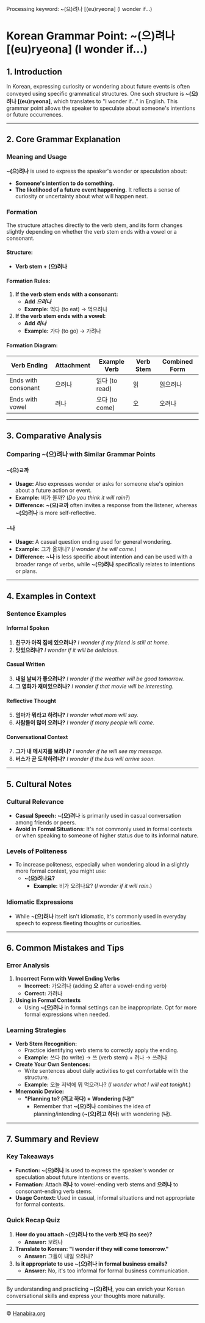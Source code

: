 Processing keyword: ~(으)려나 [(eu)ryeona] (I wonder if...)
# Korean Grammar Point: ~(으)려나 [(eu)ryeona] (I wonder if...)

## 1. Introduction
In Korean, expressing curiosity or wondering about future events is often conveyed using specific grammatical structures. One such structure is **~(으)려나** **[(eu)ryeona]**, which translates to "I wonder if..." in English. This grammar point allows the speaker to speculate about someone's intentions or future occurrences.

---
## 2. Core Grammar Explanation
### Meaning and Usage
**~(으)려나** is used to express the speaker's wonder or speculation about:
- **Someone's intention to do something.**
- **The likelihood of a future event happening.**
It reflects a sense of curiosity or uncertainty about what will happen next.
### Formation
The structure attaches directly to the verb stem, and its form changes slightly depending on whether the verb stem ends with a vowel or a consonant.
#### Structure:
- **Verb stem + (으)려나**
#### Formation Rules:
1. **If the verb stem ends with a consonant:**
   - **Add _으려나_**
   - **Example:** 먹다 (to eat) → 먹으려나
2. **If the verb stem ends with a vowel:**
   - **Add _려나_**
   - **Example:** 가다 (to go) → 가려나
#### Formation Diagram:
| Verb Ending        | Attachment | Example Verb | Verb Stem | Combined Form   |
|--------------------|------------|--------------|-----------|-----------------|
| Ends with consonant | 으려나     | 읽다 (to read) | 읽        | 읽으려나       |
| Ends with vowel     | 려나      | 오다 (to come)  | 오        | 오려나         |
---
## 3. Comparative Analysis
### Comparing **~(으)려나** with Similar Grammar Points
#### **~(으)ㄹ까**
- **Usage:** Also expresses wonder or asks for someone else's opinion about a future action or event.
- **Example:** 비가 올까? (_Do you think it will rain?_)
- **Difference:** **~(으)ㄹ까** often invites a response from the listener, whereas **~(으)려나** is more self-reflective.
#### **~나**
- **Usage:** A casual question ending used for general wondering.
- **Example:** 그가 올까나? (_I wonder if he will come._)
- **Difference:** **~나** is less specific about intention and can be used with a broader range of verbs, while **~(으)려나** specifically relates to intentions or plans.
---
## 4. Examples in Context
### Sentence Examples
#### **Informal Spoken**
1. **친구가 아직 집에 있으려나?**
   _I wonder if my friend is still at home._
2. **맛있으려나?**
   _I wonder if it will be delicious._
#### **Casual Written**
3. **내일 날씨가 좋으려나?**
   _I wonder if the weather will be good tomorrow._
4. **그 영화가 재미있으려나?**
   _I wonder if that movie will be interesting._
#### **Reflective Thought**
5. **엄마가 뭐라고 하려나?**
   _I wonder what mom will say._
6. **사람들이 많이 오려나?**
   _I wonder if many people will come._
#### **Conversational Context**
7. **그가 내 메시지를 보려나?**
   _I wonder if he will see my message._
8. **버스가 곧 도착하려나?**
   _I wonder if the bus will arrive soon._
---
## 5. Cultural Notes
### Cultural Relevance
- **Casual Speech:** **~(으)려나** is primarily used in casual conversation among friends or peers.
- **Avoid in Formal Situations:** It's not commonly used in formal contexts or when speaking to someone of higher status due to its informal nature.
### Levels of Politeness
- To increase politeness, especially when wondering aloud in a slightly more formal context, you might use:
  - **~(으)려나요?**
    - **Example:** 비가 오려나요? (_I wonder if it will rain._)
### Idiomatic Expressions
- While **~(으)려나** itself isn't idiomatic, it's commonly used in everyday speech to express fleeting thoughts or curiosities.
---
## 6. Common Mistakes and Tips
### Error Analysis
1. **Incorrect Form with Vowel Ending Verbs**
   - **Incorrect:** 가으려나 (adding **으** after a vowel-ending verb)
   - **Correct:** 가려나
2. **Using in Formal Contexts**
   - Using **~(으)려나** in formal settings can be inappropriate. Opt for more formal expressions when needed.
### Learning Strategies
- **Verb Stem Recognition:**
  - Practice identifying verb stems to correctly apply the ending.
  - **Example:** 쓰다 (to write) → 쓰 (verb stem) + 려나 → 쓰려나
- **Create Your Own Sentences:**
  - Write sentences about daily activities to get comfortable with the structure.
  - **Example:** 오늘 저녁에 뭐 먹으려나? (_I wonder what I will eat tonight._)
- **Mnemonic Device:**
  - **"Planning to? (려고 하다) + Wondering (나)"**
    - Remember that **~(으)려나** combines the idea of planning/intending (**~(으)려고 하다**) with wondering (**나**).
---
## 7. Summary and Review
### Key Takeaways
- **Function:** **~(으)려나** is used to express the speaker's wonder or speculation about future intentions or events.
- **Formation:** Attach **려나** to vowel-ending verb stems and **으려나** to consonant-ending verb stems.
- **Usage Context:** Used in casual, informal situations and not appropriate for formal contexts.
### Quick Recap Quiz
1. **How do you attach **~(으)려나** to the verb **보다** (to see)?**
   - **Answer:** 보려나
2. **Translate to Korean: "I wonder if they will come tomorrow."**
   - **Answer:** 그들이 내일 오려나?
3. **Is it appropriate to use **~(으)려나** in formal business emails?**
   - **Answer:** No, it's too informal for formal business communication.
---
By understanding and practicing **~(으)려나**, you can enrich your Korean conversational skills and express your thoughts more naturally.

---
© [Hanabira.org](https://hanabira.org)
